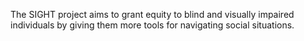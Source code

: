 The SIGHT project aims to grant equity to blind and visually impaired individuals by giving them more tools for navigating social situations.
